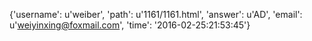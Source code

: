 {'username': u'weiber', 'path': u'1161/1161.html', 'answer': u'AD', 'email': u'weiyinxing@foxmail.com', 'time': '2016-02-25:21:53:45'}